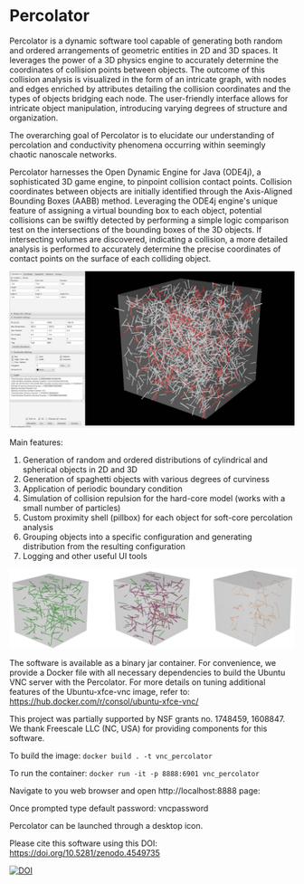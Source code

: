 # Percolator
Percolator is a dynamic software tool capable of generating both random and ordered arrangements of geometric entities in 2D and 3D spaces. It leverages the power of a 3D physics engine to accurately determine the coordinates of collision points between objects. The outcome of this collision analysis is visualized in the form of an intricate graph, with nodes and edges enriched by attributes detailing the collision coordinates and the types of objects bridging each node. The user-friendly interface allows for intricate object manipulation, introducing varying degrees of structure and organization.

The overarching goal of Percolator is to elucidate our understanding of percolation and conductivity phenomena occurring within seemingly chaotic nanoscale networks.

Percolator harnesses the Open Dynamic Engine for Java (ODE4j), a sophisticated 3D game engine, to pinpoint collision contact points. Collision coordinates between objects are initially identified through the Axis-Aligned Bounding Boxes (AABB) method. Leveraging the ODE4j engine's unique feature of assigning a virtual bounding box to each object, potential collisions can be swiftly detected by performing a simple logic comparison test on the intersections of the bounding boxes of the 3D objects. If intersecting volumes are discovered, indicating a collision, a more detailed analysis is performed to accurately determine the precise coordinates of contact points on the surface of each colliding object.

![alt text](https://github.com/nfrik/Percolator/blob/main/img/UI-example.jpg?raw=true)

Main features:
1. Generation of random and ordered distributions of cylindrical and spherical objects in 2D and 3D
2. Generation of spaghetti objects with various degrees of curviness
3. Application of periodic boundary condition
4. Simulation of collision repulsion for the hard-core model (works with a small number of particles)
5. Custom proximity shell (pillbox) for each object for soft-core percolation analysis
6. Grouping objects into a specific configuration and generating distribution from the resulting configuration
7. Logging and other useful UI tools

![alt text](https://github.com/nfrik/Percolator/blob/main/img/Connectivity.jpg?raw=true)


The software is available as a binary jar container. For convenience, we provide a Docker file with all necessary dependencies to build the Ubuntu VNC server with the Percolator. For more details on tuning additional features of the Ubuntu-xfce-vnc image, refer to: https://hub.docker.com/r/consol/ubuntu-xfce-vnc/

This project was partially supported by NSF grants no. 1748459, 1608847. We thank Freescale LLC (NC, USA) for providing components for this software.

To build the image:
```docker build . -t vnc_percolator```

To run the container:
```docker run -it -p 8888:6901 vnc_percolator```

Navigate to you web browser and open http://localhost:8888 page:

Once prompted type default password: vncpassword

Percolator can be launched through a desktop icon.


Please cite this software using this DOI: https://doi.org/10.5281/zenodo.4549735

[![DOI](https://zenodo.org/badge/339210670.svg)](https://zenodo.org/badge/latestdoi/339210670)

